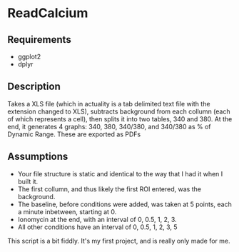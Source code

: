 # ReadCalcium

## Requirements
- ggplot2
- dplyr

## Description
Takes a XLS file (which in actuality is a tab delimited text file with the extension changed to XLS), subtracts background from each collumn (each of which represents a cell), then splits it into two tables, 340 and 380. 
At the end, it generates 4 graphs: 340, 380, 340/380, and 340/380 as % of Dynamic Range. These are exported as PDFs

## Assumptions
- Your file structure is static and identical to the way that I had it when I built it.
- The first collumn, and thus likely the first ROI entered, was the background.
- The baseline, before conditions were added, was taken at 5 points, each a minute inbetween, starting at 0.
- Ionomycin at the end, with an interval of 0, 0.5, 1, 2, 3.
- All other conditions have an interval of  0, 0.5, 1, 2, 3, 5

This script is a bit fiddly. It's my first project, and is really only made for me.

